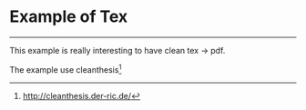 Example of Tex
============
***

This example is really interesting to have clean tex -> pdf.

The example use cleanthesis[^1]

[^1]: http://cleanthesis.der-ric.de/
